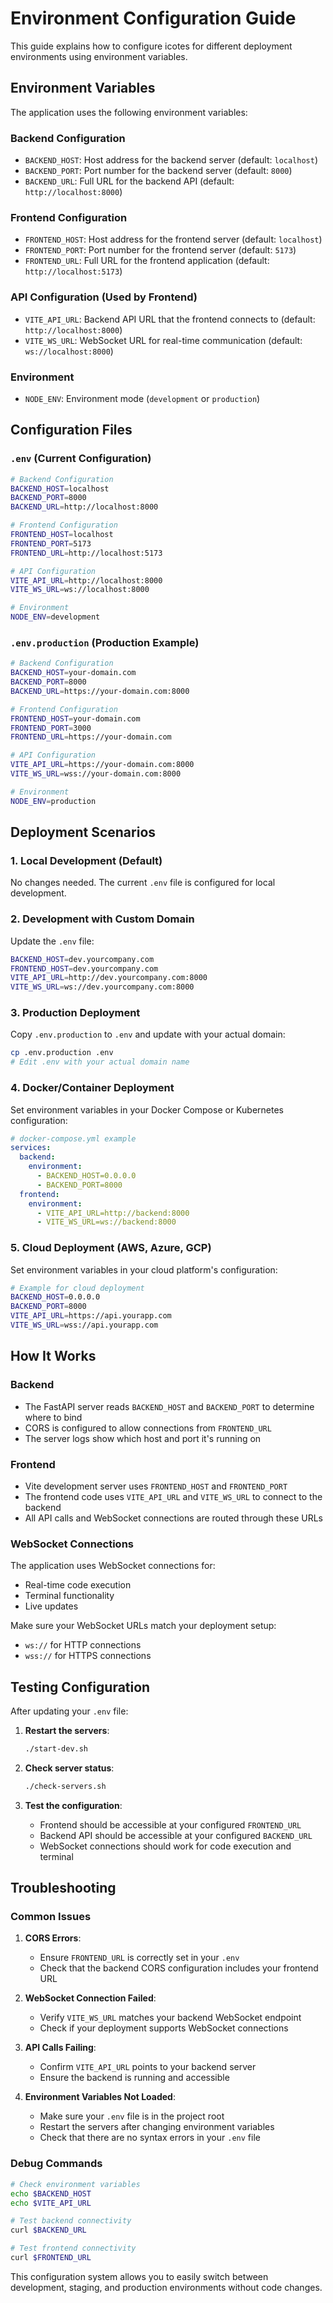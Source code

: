 # Environment Configuration Guide

This guide explains how to configure icotes for different deployment environments using environment variables.

## Environment Variables

The application uses the following environment variables:

### Backend Configuration
- `BACKEND_HOST`: Host address for the backend server (default: `localhost`)
- `BACKEND_PORT`: Port number for the backend server (default: `8000`)
- `BACKEND_URL`: Full URL for the backend API (default: `http://localhost:8000`)

### Frontend Configuration
- `FRONTEND_HOST`: Host address for the frontend server (default: `localhost`)
- `FRONTEND_PORT`: Port number for the frontend server (default: `5173`)
- `FRONTEND_URL`: Full URL for the frontend application (default: `http://localhost:5173`)

### API Configuration (Used by Frontend)
- `VITE_API_URL`: Backend API URL that the frontend connects to (default: `http://localhost:8000`)
- `VITE_WS_URL`: WebSocket URL for real-time communication (default: `ws://localhost:8000`)

### Environment
- `NODE_ENV`: Environment mode (`development` or `production`)

## Configuration Files

### `.env` (Current Configuration)
```bash
# Backend Configuration
BACKEND_HOST=localhost
BACKEND_PORT=8000
BACKEND_URL=http://localhost:8000

# Frontend Configuration
FRONTEND_HOST=localhost
FRONTEND_PORT=5173
FRONTEND_URL=http://localhost:5173

# API Configuration
VITE_API_URL=http://localhost:8000
VITE_WS_URL=ws://localhost:8000

# Environment
NODE_ENV=development
```

### `.env.production` (Production Example)
```bash
# Backend Configuration
BACKEND_HOST=your-domain.com
BACKEND_PORT=8000
BACKEND_URL=https://your-domain.com:8000

# Frontend Configuration  
FRONTEND_HOST=your-domain.com
FRONTEND_PORT=3000
FRONTEND_URL=https://your-domain.com

# API Configuration
VITE_API_URL=https://your-domain.com:8000
VITE_WS_URL=wss://your-domain.com:8000

# Environment
NODE_ENV=production
```

## Deployment Scenarios

### 1. Local Development (Default)
No changes needed. The current `.env` file is configured for local development.

### 2. Development with Custom Domain
Update the `.env` file:
```bash
BACKEND_HOST=dev.yourcompany.com
FRONTEND_HOST=dev.yourcompany.com
VITE_API_URL=http://dev.yourcompany.com:8000
VITE_WS_URL=ws://dev.yourcompany.com:8000
```

### 3. Production Deployment
Copy `.env.production` to `.env` and update with your actual domain:
```bash
cp .env.production .env
# Edit .env with your actual domain name
```

### 4. Docker/Container Deployment
Set environment variables in your Docker Compose or Kubernetes configuration:
```yaml
# docker-compose.yml example
services:
  backend:
    environment:
      - BACKEND_HOST=0.0.0.0
      - BACKEND_PORT=8000
  frontend:
    environment:
      - VITE_API_URL=http://backend:8000
      - VITE_WS_URL=ws://backend:8000
```

### 5. Cloud Deployment (AWS, Azure, GCP)
Set environment variables in your cloud platform's configuration:
```bash
# Example for cloud deployment
BACKEND_HOST=0.0.0.0
BACKEND_PORT=8000
VITE_API_URL=https://api.yourapp.com
VITE_WS_URL=wss://api.yourapp.com
```

## How It Works

### Backend
- The FastAPI server reads `BACKEND_HOST` and `BACKEND_PORT` to determine where to bind
- CORS is configured to allow connections from `FRONTEND_URL`
- The server logs show which host and port it's running on

### Frontend
- Vite development server uses `FRONTEND_HOST` and `FRONTEND_PORT`
- The frontend code uses `VITE_API_URL` and `VITE_WS_URL` to connect to the backend
- All API calls and WebSocket connections are routed through these URLs

### WebSocket Connections
The application uses WebSocket connections for:
- Real-time code execution
- Terminal functionality
- Live updates

Make sure your WebSocket URLs match your deployment setup:
- `ws://` for HTTP connections
- `wss://` for HTTPS connections

## Testing Configuration

After updating your `.env` file:

1. **Restart the servers**:
   ```bash
   ./start-dev.sh
   ```

2. **Check server status**:
   ```bash
   ./check-servers.sh
   ```

3. **Test the configuration**:
   - Frontend should be accessible at your configured `FRONTEND_URL`
   - Backend API should be accessible at your configured `BACKEND_URL`
   - WebSocket connections should work for code execution and terminal

## Troubleshooting

### Common Issues

1. **CORS Errors**:
   - Ensure `FRONTEND_URL` is correctly set in your `.env`
   - Check that the backend CORS configuration includes your frontend URL

2. **WebSocket Connection Failed**:
   - Verify `VITE_WS_URL` matches your backend WebSocket endpoint
   - Check if your deployment supports WebSocket connections

3. **API Calls Failing**:
   - Confirm `VITE_API_URL` points to your backend server
   - Ensure the backend is running and accessible

4. **Environment Variables Not Loaded**:
   - Make sure your `.env` file is in the project root
   - Restart the servers after changing environment variables
   - Check that there are no syntax errors in your `.env` file

### Debug Commands

```bash
# Check environment variables
echo $BACKEND_HOST
echo $VITE_API_URL

# Test backend connectivity
curl $BACKEND_URL

# Test frontend connectivity
curl $FRONTEND_URL
```

This configuration system allows you to easily switch between development, staging, and production environments without code changes.
